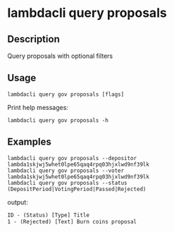 # lambdacli query proposals

## Description

Query proposals with optional filters

## Usage

```
lambdacli query gov proposals [flags]
```

Print help messages:
```
lambdacli query gov proposals -h
```

## Examples

```
lambdacli query gov proposals --depositor lambda1skjwj5whet0lpe65qaq4rpq03hjxlwd9nf39lk
lambdacli query gov proposals --voter lambda1skjwj5whet0lpe65qaq4rpq03hjxlwd9nf39lk
lambdacli query gov proposals --status (DepositPeriod|VotingPeriod|Passed|Rejected)
```

output:

```txt
ID - (Status) [Type] Title
1 - (Rejected) [Text] Burn coins proposal
```
